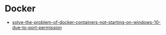 # Docker

- [solve-the-problem-of-docker-containers-not-starting-on-windows-10-due-to-port-permission](https://medium.com/@sevenall/completely-solve-the-problem-of-docker-containers-not-starting-or-running-on-windows-10-due-to-port-57f16ed6143)
